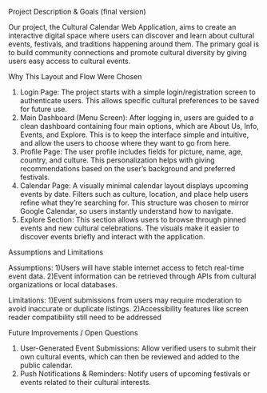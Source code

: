 Project Description & Goals (final version)

Our project, the Cultural Calendar Web Application, aims to create an interactive digital space where users can discover and learn about cultural events, festivals, and traditions happening around them. The primary goal is to build community connections and promote cultural diversity by giving users easy access to cultural events.

Why This Layout and Flow Were Chosen

1.	Login Page:
The project starts with a simple login/registration screen to authenticate users. This allows specific cultural preferences to be saved for future use.
2.	Main Dashboard (Menu Screen):
After logging in, users are guided to a clean dashboard containing four main options, which are About Us, Info, Events, and Explore. This is to keep the interface simple and intuitive, and allow the users to choose where they want to go from here.
3.	Profile Page:
The user profile includes fields for picture, name, age, country, and culture. This personalization helps with giving recommendations based on the user’s background and preferred festivals.
4.	Calendar Page:
A visually minimal calendar layout displays upcoming events by date. Filters such as culture, location, and place help users refine what they’re searching for. This structure was chosen to mirror Google Calendar, so users instantly understand how to navigate.
5.	Explore Section:
This section allows users to browse through pinned events and new cultural celebrations. The visuals make it easier to discover events briefly and interact with the application.

Assumptions and Limitations

Assumptions:
1)Users will have stable internet access to fetch real-time event data.
2)Event information can be retrieved through APIs from cultural organizations or local databases.

Limitations:
1)Event submissions from users may require moderation to avoid inaccurate or duplicate listings.
2)Accessibility features like screen reader compatibility still need to be addressed

Future Improvements / Open Questions

1.	User-Generated Event Submissions:
Allow verified users to submit their own cultural events, which can then be reviewed and added to the public calendar.
2.	Push Notifications & Reminders:
Notify users of upcoming festivals or events related to their cultural interests.

